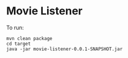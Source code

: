 Movie Listener
===========================

To run:

```
mvn clean package
cd target
java -jar movie-listener-0.0.1-SNAPSHOT.jar
```